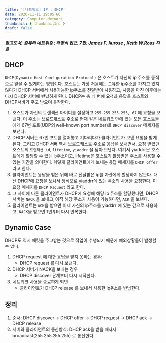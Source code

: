 ```yaml
---
title: '[네트워크] IP : DHCP'
date: 2020-11-11 19:05:66
category: Computer-Network
thumbnail: { thumbnailSrc }
draft: false
---
```


_**참고도서: 컴퓨터 네트워킹 : 하향식 접근. 7판. James F. Kurose , Keith W.Ross 지음**_

## DHCP

`DHCP(Dynamic Host Configuration Protocol)` 은 호스트가 자신의 ip 주소를 동적으로 얻을 수 있게하는 방법이다. 호스트는 가장 처음에는 고유한 ip주소를 가지고 있지 않다가 DHCP 서버에서 사용가능한 ip주소를 전달받아 사용하고, 사용을 마친 이후에는 다시 DHCP 서버에 반납하게 된다. DHCP는 총 네 번에 요청과 응답을 호스트와 DHCP서바가 주고 받으며 동작한다.

1. 호스트가 자신의 트랜잭션 아이디를 설정하고 `255.255.255.255, 67` 에 요청을 보낸다. 이 주소는 브로드캐스트 주소로 현재 같은 네트워크 안에 있는 모든 호스트들에게 67번 포트(UDP의 well-known port number)로 `DHCP discover` 메세지를 보낸다.
2. DHCP 서버는 67번 포트를 열어놓고 기다리다가 클라이언트가 보낸 요청을 받게 된다. 그리고 DHCP 서버 역시 브로드캐스트 주소로 응답을 보내면서, 요청 받았던 호스트의 `트랜잭션 id`, `lifetime`, `yiaddrr` 을 담아 보낸다. 여기서 yiaddrr은 호스트에게 할당할 수 있는 ip주소이고, lifetime은 호스트가 할당받은 주소를 사용할 수 있는 기간을 의미한다. 이렇게 클라이언트에게 보내는 응답 메세지를 `DHCP offer` 라고 한다.
3. 클라이언트는 응답을 받은 뒤에 바로 전달받은 ip를 자신에게 할당하지 않는다. 대신 DHCP에 요청을 보내서 정식으로 yiaddrr에 있는 주소의 사용을 요청한다. 이 요청 메세지를 `DHCP Request` 라고 한다.
4. 그 사이에 다른 클라이언트가 DHCP에 요청해 해당 ip 주소를 할당했다면, DHCP 서버는 `NACK` 을 보내고, 아직 해당 주소가 사용이 가능하다면, `ACK` 을 보낸다.
5. 클라이언트는 `ACK`을 받으면 이제 자신의 ip주소를 yiaddrr 에 있는 값으로 사용하고, `NACK`을 받으면 1번부터 다시 반복한다.

## Dynamic Case

DHCP도 역시 패킷을 주고받는 것으로 작업이 수행되기 때문에 예외상황들이 발생할 수 있다.

1. DHCP request 에 대한 응답을 받지 못하는 경우:
   - DHCP request 를 다시 보낸다.
2. DHCP 서버가 NACK을 보내는 경우
   - DHCP discover 단계부터 다시 시작한다.
3. 네트워크 사용을 종료하게 되면
   - 클라이언트가 DHCP release 를 보내서 사용한 ip주소를 반납한다.

## 정리

1. 순서: DHCP discover -> DHCP offer -> DHCP request -> DHCP ack -> DHCP release
2. 서버와 클라이언트의 통신방식: DHCP ack을 받을 때까지 broadcast(255.255.255.255) 로 통신한다.
